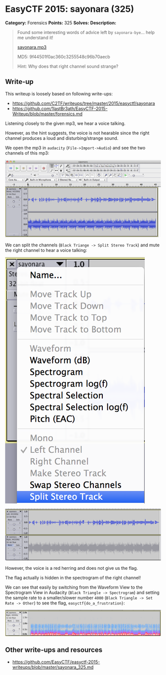 # EasyCTF 2015: sayonara (325)

**Category:** Forensics
**Points:** 325
**Solves:** 
**Description:**

> Found some interesting words of advice left by `sayonara-bye`... help me understand it!
> 
> 
> [sayonara.mp3](https://github.com/EasyCTF/easyctf-2015-writeups/blob/master/files/sayonara.mp3)
> 
> 
> MD5: 9f44501f0ac360c3255548c96b70aecb
> 
> 
> Hint: Why does that right channel sound strange?

## Write-up

This writeup is loosely based on following write-ups:

* <https://github.com/C2TF/writeups/tree/master/2015/easyctf/sayonara>
* <https://github.com/1lastBr3ath/EasyCTF-2015-Writeup/blob/master/forensics.md>

Listening closely to the given mp3, we hear a voice talking.

However, as the hint suggests, the voice is not hearable since the right channel produces a loud and disturbing/strange sound.

We open the mp3 in `audacity` (`File->Import->Audio`) and see the two channels of this mp3:

![](./audacity-channels.png)

We can split the channels (`Black Triange -> Split Stereo Track`) and mute the right channel to hear a voice talking:

![](./audacity-split-track.png)

![](./audacity-right-muted.png)

However, the voice is a red herring and does not give us the flag.

The flag actually is hidden in the spectrogram of the right channel!

We can see that easily by switching from the Waveform View to the Spectrogram View in Audacity (`Black Triangle -> Spectrogram`) and setting the sample rate to a smaller/slower number `4000` (`Black Triangle -> Set Rate -> Other`) to see the flag, `easyctf{do_a_frustration}`:

![](./audacity-spectrogram.png)

## Other write-ups and resources

* <https://github.com/EasyCTF/easyctf-2015-writeups/blob/master/sayonara_325.md>
